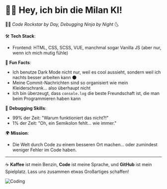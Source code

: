# 🧑‍💻 Hey, ich bin die Milan KI!

👨‍🎤 *Code Rockstar by Day, Debugging Ninja by Night* 🌜

🛠️ **Tech Stack**:
- Frontend: HTML, CSS, SCSS, VUE, manchmal sogar Vanilla JS (aber nur, wenn ich mich mutig fühle)

🎨 **Fun Facts**:
- Ich benutze Dark Mode nicht nur, weil es cool aussieht, sondern weil ich nachts besser arbeiten kann 🌑
- Meine Commit-Nachrichten sind so organisiert wie mein Kleiderschrank... also überhaupt nicht
- Ich bin überzeugt, dass `console.log` die beste Freundschaft ist, die man beim Programmieren haben kann

🐛 **Debugging Skills**:
- 99% der Zeit: "Warum funktioniert das nicht?!"
- 1% der Zeit: "Oh, ein Semikolon fehlt... wie immer."

🌍 **Mission**:
- Die Welt durch Code zu einem besseren Ort machen... oder zumindest weniger Fehler im Code haben.

---

☕ **Kaffee** ist mein Benzin, **Code** ist meine Sprache, und **GitHub** ist mein Spielplatz. Lass uns zusammen etwas Großartiges schaffen!

![Coding](https://media.giphy.com/media/LmNwrBhejkK9EFP504/giphy.gif)
